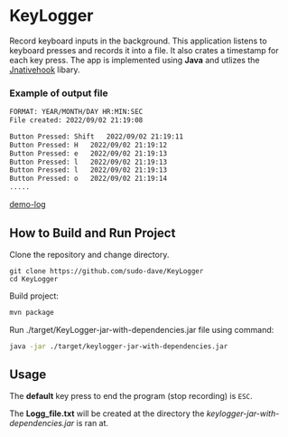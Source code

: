 # KeyLogger
Record keyboard inputs in the background. This application listens to keyboard presses and records it into a file. It also crates a timestamp for each key press. The app is implemented using **Java** and utlizes the [Jnativehook](https://github.com/kwhat/jnativehook) libary.

### Example of output file
```txt
FORMAT: YEAR/MONTH/DAY HR:MIN:SEC
File created: 2022/09/02 21:19:08

Button Pressed: Shift	2022/09/02 21:19:11
Button Pressed: H	2022/09/02 21:19:12
Button Pressed: e	2022/09/02 21:19:13
Button Pressed: l	2022/09/02 21:19:13
Button Pressed: l	2022/09/02 21:19:13
Button Pressed: o	2022/09/02 21:19:14
.....
```
[demo-log](https://github.com/sudo-dave/KeyLogger/blob/master/demo-log.txt)

## How to Build and Run Project

Clone the repository and change directory.

```
git clone https://github.com/sudo-dave/KeyLogger
cd KeyLogger
```

Build project: 
```bash
mvn package
```
Run ./target/KeyLogger-jar-with-dependencies.jar file using command:
```bash
java -jar ./target/keylogger-jar-with-dependencies.jar
```
## Usage 
The **default** key press to end the program (stop recording) is `ESC`. 

The **Logg_file.txt** will be created at the directory the *keylogger-jar-with-dependencies.jar* is ran at.
